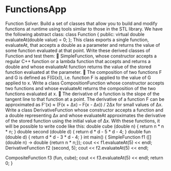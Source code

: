 # FunctionsApp

Function Solver. Build a set of classes that allow you to build and modify functions at runtime using
tools similar to those in the STL <functional> library. We have the following abstract class:
class Function
{
 public:
 virtual double evaluateAt(double value) = 0;
};
This class exports a single function, evaluateAt, that accepts a double as a parameter and returns the
value of some function evaluated at that point. Write these derived classes of Function and test them:
 SimpleFunction, whose constructor accepts a regular C++ function or a lambda function that
accepts and returns a double and whose evaluateAt function returns the value of the stored
function evaluated at the parameter.
 The composition of two functions F and G is defined as F(G(x)), i.e. function F is applied to the
value of G applied to x. Write a class CompositionFunction whose constructor accepts two
functions and whose evaluateAt returns the composition of the two functions evaluated at x.
 The derivative of a function is the slope of the tangent line to that function at a point. The derivative
of a function F can be approximated as F'(x) ≈ (F(x + Δx) – F(x - Δx)) / 2Δx for small values of Δx.
Write a class DerivativeFunction whose constructor accepts a function and a double
representing Δx and whose evaluateAt approximates the derivative of the stored function using
the initial value of Δx.
With these functions, it will be possible to write code like this:
double cube (double n) {
 return n * n * n;
}
double second (double d) {
 return d * d - 5 * d - 4;
}
double fun (double d) {
 return d * d - 3 * d - 4;
}
int main()
{
 SimpleFunction f1
 ([](double n) ->
 double {return n * n;});
 cout << f1.evaluateAt(5) << endl;
 DerivativeFunction f2 (second, 5);
 cout << f2.evaluateAt(5) << endl;

 CompositeFunction f3 (fun, cube);
 cout << f3.evaluateAt(5) << endl;
 return 0;
}
